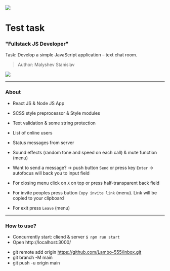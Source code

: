 ![](https://sun9-26.userapi.com/impg/yVQ1wYSjac9k0adkjSVAzvFCZz_a7GIfFs16bg/wREDSzTw4yc.jpg?size=390x120&quality=96&proxy=1&sign=7436e46a6466f75bc8d034ffcdb0455a&type=album)
# Test task
### "Fullstack JS Developer"
Task: Develop a simple JavaScript application – text chat room.
> Author: Malyshev Stanislav

![](https://sun9-28.userapi.com/impg/3Vvmg3JZRYJjukVruFzf9VpQzUU2PrGk6oDytA/8U6uLNZ-apo.jpg?size=358x637&quality=96&proxy=1&sign=7b33f66eac7e1c5e82edaf3f7665e86c&type=album)


-------------
### About
- React JS & Node JS App
- SCSS style preprocessor & Style modules
- Text validation & some string protection
- List of online users
- Status messages from server
- Sound effects (random tone and speed on each call) & mute function (menu)

- Want to send a message? -> push button `Send` or press key `Enter` -> autofocus will back you to input field
- For closing menu click on `X` on top or press half-transparent back field
- For invite peoples press button `Copy invite link` (menu). Link will be copied to your clipboard
- For exit press `Leave` (menu)

-------------
### How to use?
* Concurrently start: cliend & server
`$ npm run start` 
* Open http://localhost:3000/


- git remote add origin https://github.com/Lambo-555/inbox.git
- git branch -M main
- git push -u origin main
